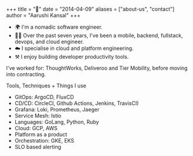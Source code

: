 +++
title = "👋"
date = "2014-04-09"
aliases = ["about-us", "contact"]
author = "Aarushi Kansal"
+++

- 🌍 I'm a nomadic software engineer. 
- 👩‍💻 Over the past seven years, I've been a mobile, backend, fullstack, devops, and cloud engineer. 
- ☁️ I specialise in cloud and platform engineering. 
- ⚒️ I enjoy building developer productivity tools. 

I've worked for: ThoughtWorks, Deliveroo and Tier Mobility, before moving into contracting. 

Tools, Techniques + Things I use

- GitOps: ArgoCD, FluxCD
- CD/CD: CircleCI, Github Actions, Jenkins, TravisCI)
- Grafana: Loki, Prometheus, Jaeger
- Service Mesh: Istio
- Languages: GoLang, Python, Ruby
- Cloud: GCP, AWS
- Platform as a product
- Orchestration: GKE, EKS
- SLO based alerting

